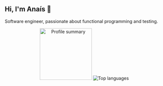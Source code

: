 ## Hi, I'm Anaís 🌻

Software engineer, passionate about functional programming and testing.

<div style="margin: auto; text-align: center">
    <span>
        <img alt="Profile summary" height="165" src="https://github-readme-stats.vercel.app/api?username=Suguis&show_icons=true&title_color=adbac7&text_color=adbac7&border_color=373e47&icon_color=539bf5&bg_color=22272e" />
    </span>
    <span>
        <img alt="Top languages" src="https://github-readme-stats.vercel.app/api/top-langs/?username=Suguis&layout=compact&title_color=adbac7&text_color=adbac7&border_color=373e47&bg_color=22272e" />
    </span>
</div>

<!--I have more projects in [my profile](https://git.fai.st/Suguivy) of our Forgejo instance.-->

<!--
**Suguivy/Suguivy** is a ✨ _special_ ✨ repository because its `README.md` (this file) appears on your GitHub profile.

Here are some ideas to get you started:

- 🔭 I’m currently working on ...
- 🌱 I’m currently learning ...
- 👯 I’m looking to collaborate on ...
- 🤔 I’m looking for help with ...
- 💬 Ask me about ...
- 📫 How to reach me: ...
- 😄 Pronouns: ...
- ⚡ Fun fact: ...
-->
